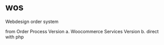 # wos
Webdesign order system


from Order Process 
Version a. Woocommerce Services
Version b. direct with php
